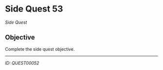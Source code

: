 # Side Quest 53

*Side Quest*

## Objective
Complete the side quest objective.

---
*ID: QUEST00052*